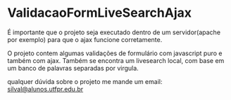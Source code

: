 # ValidacaoFormLiveSearchAjax
É importante que o projeto seja executado dentro de um servidor(apache por exemplo) para que o ajax funcione corretamente.

O projeto contem algumas validações de formulário com javascript puro e também com ajax.
Também se encontra um livesearch local, com base em um banco de palavras separadas por virgula.

qualquer dúvida sobre o projeto me mande um email: silval@alunos.utfpr.edu.br
